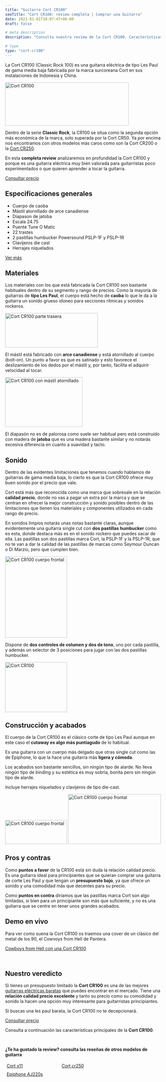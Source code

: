 ```yaml
---
title: "Guitarra Cort CR100"
seoTitle: "Cort CR100: review completa | Comprar una Guitarra"
date: 2021-01-01T10:07:47+06:00
draft: false

# meta description
description: "Consulta nuestra review de la Cort CR100. Características, especificaciones y precio de una de las guitarras baratas más exitosas de Cort."

# type
type: "cort-cr100"
---
```


La Cort CR100 (Classic Rock 100) es una guitarra eléctrica de tipo Les Paul de gama media baja fabricada por la marca surcoreana Cort en sus instalaciones de Indonesia y China.

<div>
  <a href="https://amzn.to/2yjOWcd" rel="nofollow noopener noreferrer" target="_blank">
    <img src="../../images/cort/cr100/cort-cr100.jpg" alt="Cort CR100" width="400" height="139"/>
  </a>
</div>

Dentro de la serie **Classic Rock**, la CR100 se situa como la segunda opción más económica de la marca, solo superada por la Cort CR50. Ya por encima nos encontramos con otros modelos más caros como son la Cort CR200 o la [Cort CR250](/guitarras-cort/cr250).

En esta **completa review** analizaremos en profundidad la Cort CR100 y porque es una guitarra eléctrica muy bien valorada para guitarristas poco experimentados o que quieren aprender a tocar la guitarra.

<div>
	<a href="https://amzn.to/2yjOWcd" class="btn" rel="nofollow noopener noreferrer" target="_blank">Consultar precio</a>
</div>

## Especificaciones generales

* Cuerpo de caoba
* Mástil atornillado de arce canadiense
* Diapason de jatoba
* Escala 24.75
* Puente Tune O Matic
* 22 trastes
* 2 pastillas humbucker Powersound PSLP-1F y PSLP-1R
* Clavijeros die cast
* Herrajes niquelados

<div>
	<a href="https://amzn.to/2yjOWcd" class="btn" rel="nofollow noopener noreferrer" target="_blank">Ver más</a>
</div>


## Materiales

Los materiales con los que está fabricada la Cort CR100 son bastante habituales dentro de su segmento y rango de precios. Como la mayoría de guitarras de **tipo Les Paul**, el cuerpo está hecho de **caoba** lo que le da a la guitarra un sonido grueso idoneo para secciones rítmicas y sonidos rockeros.

<img src="../../images/cort/cr100/cort-cr100-trasero.png" alt="Cort CR100 parte trasera" width="300" height="111"/>

El mástil está fabricado con **arce canadiense** y está atornillado al cuerpo (bolt-on). Un punto a favor es que es satinado y esto favorece el deslizamiento de los dedos por el mástil y, por tanto, facilita el adquirir velocidad al tocar.

<img src="../../images/cort/cr100/cort-cr100-mastil-atornillado.png" alt="Cort CR100 con mástil atornillado" width="250" height="160"/>

El diapasón no es de palorosa como suele ser habitual pero está construído con madera de **jatoba** que es una madera bastante similar y no notarás excesiva diferencia en cuanto a suavidad y tacto.

## Sonido

Dentro de las evidentes limitaciones que tenemos cuando hablamos de guitarras de gama media baja, lo cierto es que la Cort CR100 ofrece muy buen sonido por el precio que vale. 

Cort está más que reconocida como una marca que sobresale en la relación **calidad precio**, donde no vas a pagar un extra por la marca y que se centran en ofrecer la mejor construcción y sonido posibles dentro de las limitaciones que tienen los materiales y componentes utilizados en cada rango de precio.

En sonidos limpios notarás unas notas bastante claras, aunque evidentemente una guitarra single cut con **dos pastillas humbucker** como es esta, donde destaca más es en el sonido rockero que puedes sacar de ella. Las pastillas son dos pastillas marca Cort, la PSLP-1F y la PSLP-1R, que no te van a dar la calidad de las pastillas de marcas como Seymour Duncan o Di Marzio, pero que cumplen bien.

<img src="../../images/cort/cr100/cort-cr100-cuerpo-frontal.png" alt="Cort CR100 cuerpo frontal" width="200" height="262"/>

Dispone de **dos controles de volumen y dos de tono**, uno por cada pastilla, y además un selector de 3 posiciones para jugar con las dos pastillas humbucker.

<img src="../../images/cort/cr100/cort-cr100-controles.png" alt="Cort CR100" width="200" height="161"/>

## Construcción y acabados

El cuerpo de la Cort CR100 es el clásico corte de tipo Les Paul aunque en este caso el **cutaway es algo más puntiagudo** de lo habitual.

Es una guitarra con un cuerpo más delgado que otras single cut como las de Epiphone, lo que la hace una guitarra más **ligera y cómoda**.

Los acabados son bastante sencillos, sin ningún tipo de alarde. No lleva ningún tipo de binding y su estética es muy sobria, bonita pero sin ningún tipo de alarde. 

Incluye herrajes niquelados y clavijeros de tipo die-cast.

<img src="../../images/cort/cr100/cort-cr100-clavijeros-frontal.png" alt="Cort CR100 cuerpo frontal" width="200" height="77"/>
<img src="../../images/cort/cr100/cort-cr100-clavijeros-trasero.png" alt="Cort CR100 cuerpo frontal" width="300" height="161"/>

## Pros y contras

Como **puntos a favor** de la CR100 está sin duda la relación calidad precio. Es una guitarra ideal para principiantes que se quieran comprar una guitarra de corte Les Paul y que tengan un **presupuesto bajo**, ya que ofrece un sonido y una comodidad más que decentes para su precio.

Como **puntos en contra** diríamos que las pastillas marca Cort son algo limitadas, si bien para un principiante son más que suficiente, y no es una guitarra que se centre en tener unos grandes acabados.

## Demo en vivo

Para ver como suena la Cort CR100 os traemos una cover de un clásico del metal de los 90, el Cowvoys from Hell de Pantera.

<a href="https://www.youtu.be/Q3IAV_HuzGM" class="lazy-youtube-embed">Cowboys from Hell con una Cort CR100</a>

&nbsp;

## Nuestro veredicto

Si tienes un presupuesto limitado la **Cort CR100** es una de las mejores [guitarras eléctricas baratas](/guitarras-electricas-baratas) que puedes encontrar en el mercado. Tiene una **relación calidad precio excelente** y tanto su precio como su comodidad y sonido la hacen una opción muy interesante para guitarristas principiantes. 

Si buscas una les paul barata, la Cort CR100 no te decepcionará.

<div>
	<a href="https://amzn.to/2yjOWcd" class="btn" rel="nofollow noopener noreferrer" target="_blank">Consultar precio</a>
</div>

Consulta a continuación las características principales de la **Cort CR100**.

&nbsp;

**¿Te ha gustado la review? consulta las reseñas de otros modelos de guitarra**

<div class="row">
     <div class="column" style="float: left; width: 33.33%; padding: 5px;">
        <a href="/guitarras-cort/x11/">
          <figcaption>Cort x11</figcaption>
        </a>
      </div>
      <div class="column" style="float: left; width: 33.33%; padding: 5px;">
        <a href="/guitarras-cort/cr250/">
          <figcaption>Cort cr250</figcaption>
        </a>
      </div> 
      <div class="column" style="float: left; width: 33.33%; padding: 5px;">
        <a href="/guitarras-epiphone/aj220s/">
          <figcaption>Epiphone AJ220s</figcaption>
        </a>
      </div>
</div>
